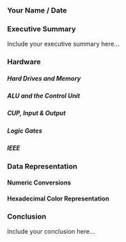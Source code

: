 ### Your Name / Date

### Executive Summary 
Include your executive summary here...

### Hardware
##### Hard Drives and Memory
##### ALU and the Control Unit
##### CUP, Input & Output
##### Logic Gates 
##### IEEE

### Data Representation
#### Numeric Conversions
#### Hexadecimal Color Representation

### Conclusion
Include your conclusion here...
